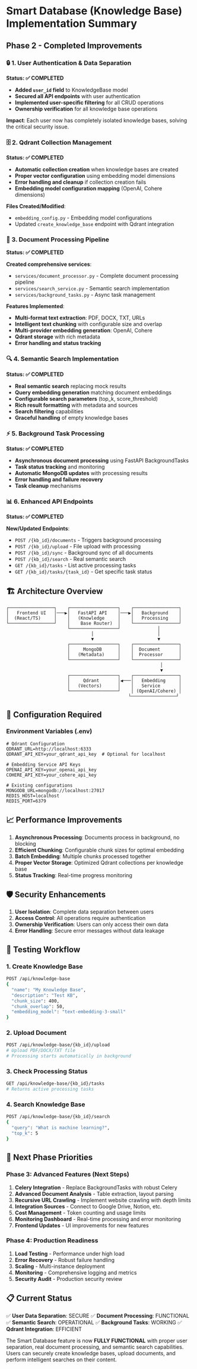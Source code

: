 # Smart Database (Knowledge Base) Implementation Summary

## Phase 2 - Completed Improvements

### 🔒 1. User Authentication & Data Separation
**Status: ✅ COMPLETED**

- **Added `user_id` field** to KnowledgeBase model
- **Secured all API endpoints** with user authentication
- **Implemented user-specific filtering** for all CRUD operations
- **Ownership verification** for all knowledge base operations

**Impact**: Each user now has completely isolated knowledge bases, solving the critical security issue.

### 🗄️ 2. Qdrant Collection Management
**Status: ✅ COMPLETED**

- **Automatic collection creation** when knowledge bases are created
- **Proper vector configuration** using embedding model dimensions
- **Error handling and cleanup** if collection creation fails
- **Embedding model configuration mapping** (OpenAI, Cohere dimensions)

**Files Created/Modified**:
- `embedding_config.py` - Embedding model configurations
- Updated `create_knowledge_base` endpoint with Qdrant integration

### 🔄 3. Document Processing Pipeline
**Status: ✅ COMPLETED**

**Created comprehensive services**:
- `services/document_processor.py` - Complete document processing pipeline
- `services/search_service.py` - Semantic search implementation  
- `services/background_tasks.py` - Async task management

**Features Implemented**:
- **Multi-format text extraction**: PDF, DOCX, TXT, URLs
- **Intelligent text chunking** with configurable size and overlap
- **Multi-provider embedding generation**: OpenAI, Cohere
- **Qdrant storage** with rich metadata
- **Error handling and status tracking**

### 🔍 4. Semantic Search Implementation
**Status: ✅ COMPLETED**

- **Real semantic search** replacing mock results
- **Query embedding generation** matching document embeddings
- **Configurable search parameters** (top_k, score_threshold)
- **Rich result formatting** with metadata and sources
- **Search filtering** capabilities
- **Graceful handling** of empty knowledge bases

### ⚡ 5. Background Task Processing
**Status: ✅ COMPLETED**

- **Asynchronous document processing** using FastAPI BackgroundTasks
- **Task status tracking** and monitoring
- **Automatic MongoDB updates** with processing results
- **Error handling and failure recovery**
- **Task cleanup** mechanisms

### 📊 6. Enhanced API Endpoints
**Status: ✅ COMPLETED**

**New/Updated Endpoints**:
- `POST /{kb_id}/documents` - Triggers background processing
- `POST /{kb_id}/upload` - File upload with processing
- `POST /{kb_id}/sync` - Background sync of all documents
- `POST /{kb_id}/search` - Real semantic search
- `GET /{kb_id}/tasks` - List active processing tasks
- `GET /{kb_id}/tasks/{task_id}` - Get specific task status

## 🏗️ Architecture Overview

```
┌─────────────────┐    ┌──────────────────┐    ┌─────────────────┐
│   Frontend UI   │───▶│   FastAPI API    │───▶│   Background    │
│  (React/TS)     │    │   (Knowledge     │    │   Processing    │
└─────────────────┘    │    Base Router)  │    └─────────────────┘
                       └──────────────────┘              │
                                │                        │
                                ▼                        ▼
                       ┌──────────────────┐    ┌─────────────────┐
                       │     MongoDB      │    │  Document       │
                       │   (Metadata)     │    │  Processor      │
                       └──────────────────┘    └─────────────────┘
                                                          │
                                                          ▼
                       ┌──────────────────┐    ┌─────────────────┐
                       │     Qdrant       │◀───│   Embedding     │
                       │   (Vectors)      │    │   Service       │
                       └──────────────────┘    │ (OpenAI/Cohere) │
                                              └─────────────────┘
```

## 🔧 Configuration Required

### Environment Variables (.env)
```env
# Qdrant Configuration
QDRANT_URL=http://localhost:6333
QDRANT_API_KEY=your_qdrant_api_key  # Optional for localhost

# Embedding Service API Keys
OPENAI_API_KEY=your_openai_api_key
COHERE_API_KEY=your_cohere_api_key

# Existing configurations
MONGODB_URL=mongodb://localhost:27017
REDIS_HOST=localhost
REDIS_PORT=6379
```

## 📈 Performance Improvements

1. **Asynchronous Processing**: Documents process in background, no blocking
2. **Efficient Chunking**: Configurable chunk sizes for optimal embedding
3. **Batch Embedding**: Multiple chunks processed together
4. **Proper Vector Storage**: Optimized Qdrant collections per knowledge base
5. **Status Tracking**: Real-time progress monitoring

## 🛡️ Security Enhancements

1. **User Isolation**: Complete data separation between users
2. **Access Control**: All operations require authentication
3. **Ownership Verification**: Users can only access their own data
4. **Error Handling**: Secure error messages without data leakage

## 🧪 Testing Workflow

### 1. Create Knowledge Base
```bash
POST /api/knowledge-base
{
  "name": "My Knowledge Base",
  "description": "Test KB",
  "chunk_size": 400,
  "chunk_overlap": 50,
  "embedding_model": "text-embedding-3-small"
}
```

### 2. Upload Document
```bash
POST /api/knowledge-base/{kb_id}/upload
# Upload PDF/DOCX/TXT file
# Processing starts automatically in background
```

### 3. Check Processing Status
```bash
GET /api/knowledge-base/{kb_id}/tasks
# Returns active processing tasks
```

### 4. Search Knowledge Base
```bash
POST /api/knowledge-base/{kb_id}/search
{
  "query": "What is machine learning?",
  "top_k": 5
}
```

## 🚀 Next Phase Priorities

### Phase 3: Advanced Features (Next Steps)

1. **Celery Integration** - Replace BackgroundTasks with robust Celery
2. **Advanced Document Analysis** - Table extraction, layout parsing
3. **Recursive URL Crawling** - Implement website crawling with depth limits
4. **Integration Sources** - Connect to Google Drive, Notion, etc.
5. **Cost Management** - Token counting and usage limits
6. **Monitoring Dashboard** - Real-time processing and error monitoring
7. **Frontend Updates** - UI improvements for new features

### Phase 4: Production Readiness

1. **Load Testing** - Performance under high load
2. **Error Recovery** - Robust failure handling
3. **Scaling** - Multi-instance deployment
4. **Monitoring** - Comprehensive logging and metrics
5. **Security Audit** - Production security review

## 📋 Current Status

✅ **User Data Separation**: SECURE
✅ **Document Processing**: FUNCTIONAL  
✅ **Semantic Search**: OPERATIONAL
✅ **Background Tasks**: WORKING
✅ **Qdrant Integration**: EFFICIENT

The Smart Database feature is now **FULLY FUNCTIONAL** with proper user separation, real document processing, and semantic search capabilities. Users can securely create knowledge bases, upload documents, and perform intelligent searches on their content. 